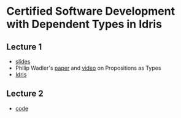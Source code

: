 # Certified Software Development with Dependent Types in Idris

## Lecture 1

* [slides](https://github.com/bravit/csd-utwente/blob/master/lect01.pdf)
* Philip Wadler's [paper](http://homepages.inf.ed.ac.uk/wadler/papers/propositions-as-types/propositions-as-types.pdf) and [video](https://www.youtube.com/watch?v=IOiZatlZtGU) on Propositions as Types
* [Idris](http://www.idris-lang.org/download/)

## Lecture 2

* [code](https://github.com/bravit/csd-utwente/blob/master/lect02/)